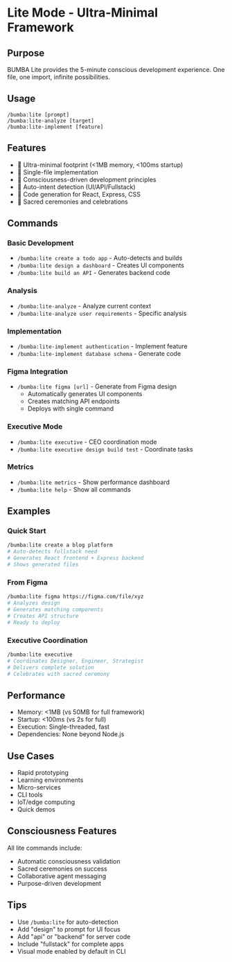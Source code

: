 # Lite Mode - Ultra-Minimal Framework

## Purpose
BUMBA Lite provides the 5-minute conscious development experience. One file, one import, infinite possibilities.

## Usage
```
/bumba:lite [prompt]
/bumba:lite-analyze [target]
/bumba:lite-implement [feature]
```

## Features
- 🏁 Ultra-minimal footprint (<1MB memory, <100ms startup)
- 🏁 Single-file implementation
- 🏁 Consciousness-driven development principles
- 🏁 Auto-intent detection (UI/API/Fullstack)
- 🏁 Code generation for React, Express, CSS
- 🏁 Sacred ceremonies and celebrations

## Commands

### Basic Development
- `/bumba:lite create a todo app` - Auto-detects and builds
- `/bumba:lite design a dashboard` - Creates UI components
- `/bumba:lite build an API` - Generates backend code

### Analysis
- `/bumba:lite-analyze` - Analyze current context
- `/bumba:lite-analyze user requirements` - Specific analysis

### Implementation
- `/bumba:lite-implement authentication` - Implement feature
- `/bumba:lite-implement database schema` - Generate code

### Figma Integration
- `/bumba:lite figma [url]` - Generate from Figma design
  - Automatically generates UI components
  - Creates matching API endpoints
  - Deploys with single command

### Executive Mode
- `/bumba:lite executive` - CEO coordination mode
- `/bumba:lite executive design build test` - Coordinate tasks

### Metrics
- `/bumba:lite metrics` - Show performance dashboard
- `/bumba:lite help` - Show all commands

## Examples

### Quick Start
```bash
/bumba:lite create a blog platform
# Auto-detects fullstack need
# Generates React frontend + Express backend
# Shows generated files
```

### From Figma
```bash
/bumba:lite figma https://figma.com/file/xyz
# Analyzes design
# Generates matching components
# Creates API structure
# Ready to deploy
```

### Executive Coordination
```bash
/bumba:lite executive
# Coordinates Designer, Engineer, Strategist
# Delivers complete solution
# Celebrates with sacred ceremony
```

## Performance
- Memory: <1MB (vs 50MB for full framework)
- Startup: <100ms (vs 2s for full)
- Execution: Single-threaded, fast
- Dependencies: None beyond Node.js

## Use Cases
- Rapid prototyping
- Learning environments
- Micro-services
- CLI tools
- IoT/edge computing
- Quick demos

## Consciousness Features
All lite commands include:
- Automatic consciousness validation
- Sacred ceremonies on success
- Collaborative agent messaging
- Purpose-driven development

## Tips
- Use `/bumba:lite` for auto-detection
- Add "design" to prompt for UI focus
- Add "api" or "backend" for server code
- Include "fullstack" for complete apps
- Visual mode enabled by default in CLI